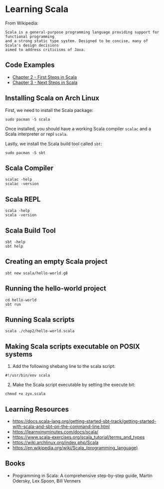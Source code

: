 # Learning Scala

From Wikipedia:

```
Scala is a general-purpose programming language providing support for functional programming 
and a strong static type system. Designed to be concise, many of Scala's design decisions 
aimed to address criticisms of Java.
```
## Code Examples

 * [Chapter 2 - First Steps in Scala](http://github.com/lexruee/learning-scala/tree/master/chap2)
 * [Chapter 3 - Next Steps in Scala](http://github.com/lexruee/learning-scala/tree/master/chap3)

## Installing Scala on Arch Linux

First, we need to install the Scala package:

```
sudo pacman -S scala
```

Once installed, you should have a working Scala compiler `scalac` 
and a Scala interpreter or repl `scala`.

Lastly, we install the Scala build tool called `sbt`:

```
sudo pacman -S sbt
```

## Scala Compiler

```
scalac -help
scalac -version
```

## Scala REPL

```
scala -help
scala -version
```

## Scala Build Tool

```
sbt -help
sbt help
```

## Creating an empty Scala project

```
sbt new scala/hello-world.g8
```

## Running the hello-world project

```
cd hello-world
sbt run
```

## Running Scala scripts

```
scala ./chap2/hello-world.scala
```

## Making Scala scripts executable on POSIX systems

1) Add the following shebang line to the scala script:

```
#!/usr/bin/env scala
```

2) Make the Scala script executable by setting the execute bit:

```
chmod +x zyx.scala
```

## Learning Resources

 * https://docs.scala-lang.org/getting-started-sbt-track/getting-started-with-scala-and-sbt-on-the-command-line.html
 * https://learnxinyminutes.com/docs/scala/
 * https://www.scala-exercises.org/scala_tutorial/terms_and_types
 * https://wiki.archlinux.org/index.php/Scala
 * https://en.wikipedia.org/wiki/Scala_(programming_language)

## Books

 * Programming in Scala: A comprehensive step-by-step guide, Martin Odersky, Lex Spoon, Bill Venners
